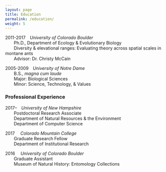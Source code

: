 ```yaml
---
layout: page
title: Education
permalink: /education/
weight: 5
---
```


2011-2017&emsp;*University of Colorado Boulder*  
&emsp;&emsp;Ph.D., Department of Ecology & Evolutionary Biology  
&emsp;&emsp;Diversity & elevational ranges: Evaluating theory across spatial scales in montane ants  
&emsp;&emsp;Advisor: Dr. Christy McCain  

2005-2009&emsp;*University of Notre Dame*  
&emsp;&emsp;B.S., *magna cum laude*  
&emsp;&emsp;Major: Biological Sciences  
&emsp;&emsp;Minor: Science, Technology, & Values  

### Professional Experience  
2017–&emsp;*University of New Hampshire*  
&emsp;&emsp;Postdoctoral Research Associate  
&emsp;&emsp;Department of Natural Resources & the Environment  
&emsp;&emsp;Department of Computer Science  

2017&nbsp;&emsp;*Colorado Mountain College*  
&emsp;&emsp;Graduate Research Fellow  
&emsp;&emsp;Department of Institutional Research  

2016&nbsp;&emsp;*University of Colorado Boulder*  
&emsp;&emsp;Graduate Assistant  
&emsp;&emsp;Museum of Natural History: Entomology Collections  

